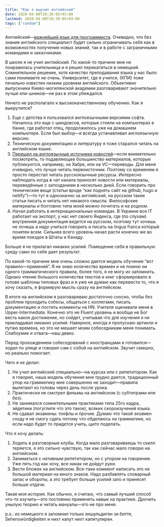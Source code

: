```yaml
---
title: "Как я выучил английский"
date: 2020-04-08T10:38:05+03:00
lastmod: 2020-04-08T10:38:05+03:00
tags: ["random"]
---
```


Английский—[важнейший язык для программиста](/post/fist-language/). Очевидно, что без знания английского специалист будет сильно ограничивать себя как в возможностях получения новых знаний, так и в работе с заграничными командами и заказчиками.

В школе я не учил английский. По какой-то причине мне не понравилась учительница и я решил перекатиться в немецкий. Сомнительное решение, хотя качество преподавания языка у нас было сами понимаете не очень. Университет, где я учился, (КПИ) тоже печально известен низким уровнем английского. Объективно выпускники Киево-могилянской академии разговаривают значительно лучше кпи-шников—не раз в этом убеждался.

Ничего не располагало к высококачественному обучению. Как я выкрутился?

1. Еще с детства я пользовался англоязычными версиями софта. Началось это еще с шиндовсов, которые стояли на компьютерах в банке, где работал отец, продолжилось уже на домашнем компьютере. Если был выбор—я всегда устанавливал англоязычную версию.
2. Техническую документацию и литературу я тоже старался читать на английском языке.
3. [Перешел на англоязычные источники новостей](/post/what-to-read-1/)—если внимательно посмотреть, то подавляющее большинство материалов, которые публикуются, например, на Хабре, или на VC—переводы. Для меня очевидно, что лучше читать первоисточник. Поэтому со временем я просто перестал читать русскоязычные ресурсы. Интересно наблюдать когда в чат канала приносят новости или материалы, переведённые с запозданием в несколько дней. Если говорить про технические вещи (статьи вроде “как поднять сайт на github, hugo и netlify”)—то тут я однозначно за английский, на русском такие статьи писать и читать нет никакого смысла. Философские материалы и болтовню типа моей можно почитать и на родном.
4. Начал работать в интернациональных командах. В Украине все ІТ работает на экспорт, у нас нет своего Яндекса, где (по слухам) внутренняя документация ведется на русском, поэтому тут хочешь не хочешь а надо учиться говорить и писать на lingua franca который понятен всем. Сильнее всего уровень начал расти конечно же во время поездок в Штаты и Канаду.

Больше я не прилагал никаких усилий. Помещение себя в правильную среду само по себе дает результат.

По какой-то причине мне очень сложно дается модель обучения “вот правило—применяй”. Я не знаю количество времен и не помню ни одного грамматического правила, более того, я не могу их запомнить. Однако чтение большого количества текстов и книг сформировало в голове шаблоны типовых фраз и я уже не думаю как перевести то, что я хочу сказать, я формирую мысль сразу на английском.

В итоге на английском я разговариваю достаточно сносно, чтобы без проблем проходить собесы, общаться с коллегами, писать документацию и постить комменты на HN. Учителя оценивали меня в Upper-Intermediate. Конечно это не Fluent уровень и вообще не Бог весть какое достижение, но сойдет, учитывая что для изучения я не прикладывал никаких усилий. Наверное, иногда я пропускаю артикли и путаю времена, но это не мешает моим собеседникам меня понимать. Слабоумие и отвага—наш девиз.

Перед прохождением собеседований с иностранцами я готовился—ходил по улице и говорил сам с собой на английском. Звучит смешно, но реально помогает.

Чего я не делал:

1. Не учил английский специально—на курсах или с репетитором. Как я говорил, наша модель обучения мне трудно дается, традиционный упор на грамматику мне совершенно не заходит—правила вылетают из головы через день после урока.
2. Практически не смотрел фильмы на английском (с субтитрами или без).
3. Не занимался сомнительными практиками типа 25го кадра, эйдетики (погуглите что это такое), всяких скороизучений языка.
4. Не сдавал экзамены: тоефлы и прочие. Думаю что такой экзамен сходу я не смогу сдать потому что обделаюсь на грамматике, но если надо будет то придется учить, щито поделать.

Что я хочу делать:

1. Ходить в разговорные клубы. Когда мало разговариваешь то скилл теряется, я это сильно чувствую, так как сейчас мало говорю на английском.
2. Заниматься с нативным репетитором, но с упором на говорение. Уже пять год как хочу, все никак не дойдут руки.
3. Вести бложек на английском. Все-таки коммент написать это не большой материал на много знаков. Надо разбавлять словарный запас и обороты, а это требует больше усилий зато и принесет больше отдачи.

Такая моя история. Как обычно, я считаю, что самый лучший способ что-то изучить—это постоянно применять навык на практике. Дрочить унылую теорию и читать мануалы—это не про меня.

p.s.: из немецкого я запомнил только эншульдиген зи битте, Sehenswürdigkeiten и нихт капут нихт капитулирен.
